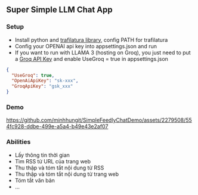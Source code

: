 ## Super Simple LLM Chat App 

### Setup
- Install python and [trafilatura library](https://trafilatura.readthedocs.io/en/latest/installation.html), config PATH for trafilatura
- Config your OPENAI api key into appsettings.json and run
- If you want to run with LLAMA 3 (hosting on Groq), you just need to put a [Groq API Key](https://console.groq.com/keys) and enable UseGroq = true in appsettings.json

```json
{
  "UseGroq": true,
  "OpenAiApiKey": "sk-xxx",
  "GroqApiKey": "gsk_xxx"
}
```

### Demo

https://github.com/minhhungit/SimpleFeedlyChatDemo/assets/2279508/554fc928-ddbe-499e-a5a4-b49e43e2af07

### Abilities
- Lấy thông tin thời gian
- Tìm RSS từ URL của trang web
- Thu thập và tóm tắt nội dung từ RSS
- Thu thập và tóm tắt nội dung từ trang web
- Tóm tắt văn bản
- ...

